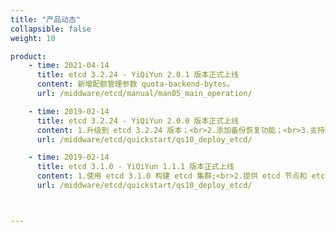 ```yaml
---
title: "产品动态"
collapsible: false
weight: 10

product:
    - time: 2021-04-14
      title: etcd 3.2.24 - YiQiYun 2.0.1 版本正式上线
      content: 新增配额管理参数 quota-backend-bytes。
      url: /middware/etcd/manual/man05_main_operation/

    - time: 2019-02-14
      title: etcd 3.2.24 - YiQiYun 2.0.0 版本正式上线
      content: 1.升级到 etcd 3.2.24 版本；<br>2.添加备份恢复功能；<br>3.支持滚动升级，集群可不关机无感知升级；<br>4.支持在 Region 多可用区区域部署，同城多活；<br>5.新增单节点模式方便开发和测试。
      url: /middware/etcd/quickstart/qs10_deploy_etcd/

    - time: 2019-02-14
      title: etcd 3.1.0 - YiQiYun 1.1.1 版本正式上线
      content: 1.使用 etcd 3.1.0 构建 etcd 集群;<br>2.提供 etcd 节点和 etcd 代理功能。
      url: /middware/etcd/quickstart/qs10_deploy_etcd/



---
```



